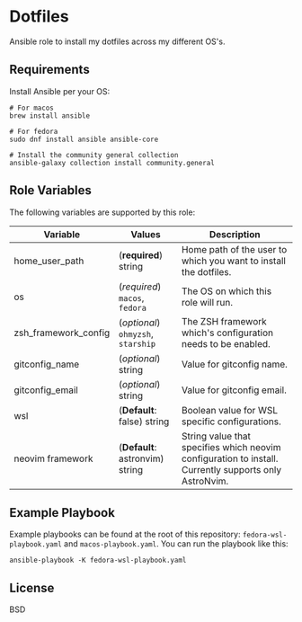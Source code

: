 Dotfiles
=========

Ansible role to install my dotfiles across my different OS's.

Requirements
------------
Install Ansible per your OS:

```
# For macos
brew install ansible

# For fedora
sudo dnf install ansible ansible-core

# Install the community general collection
ansible-galaxy collection install community.general
```

Role Variables
--------------
The following variables are supported by this role:

| Variable  | Values   | Description |
| ------------- | ------------- |-----|
| home_user_path | (**required**) string | Home path of the user to which you want to install the dotfiles. |
| os | (*required*) `macos`, `fedora`| The OS on which this role will run.|
| zsh_framework_config |(*optional*) `ohmyzsh`, `starship`| The ZSH framework which's configuration needs to be enabled.|
| gitconfig_name | (*optional*) string| Value for gitconfig name.|
| gitconfig_email |(*optional*) string|Value for gitconfig email.|
| wsl| (**Default**: false) string |  Boolean value for WSL specific configurations.|
| neovim framework |(**Default**: astronvim) string | String value that specifies which neovim configuration to install. Currently supports only AstroNvim.|

Example Playbook
----------------

Example playbooks can be found at the root of this repository: `fedora-wsl-playbook.yaml` and `macos-playbook.yaml`. You can run the playbook like this:
```
ansible-playbook -K fedora-wsl-playbook.yaml
```

License
-------

BSD

